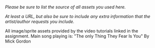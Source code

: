 *Please be sure to list the source of all assets you used here.*

*At least a URL, but also be sure to include any extra information that the artist/author requests you include.*

All image/sprite assets provided by the video tutorials linked in the assignment.
Main song playing is: "The only Thing They Fear Is You" By Mick Gordon
